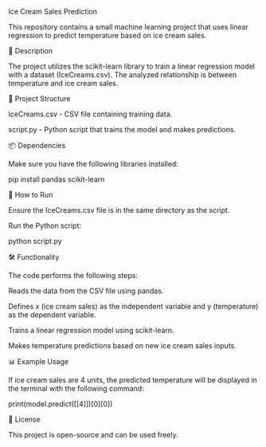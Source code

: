 Ice Cream Sales Prediction

This repository contains a small machine learning project that uses linear regression to predict temperature based on ice cream sales.

📌 Description

The project utilizes the scikit-learn library to train a linear regression model with a dataset (IceCreams.csv). The analyzed relationship is between temperature and ice cream sales.

📁 Project Structure

IceCreams.csv - CSV file containing training data.

script.py - Python script that trains the model and makes predictions.

📦 Dependencies

Make sure you have the following libraries installed:

pip install pandas scikit-learn

🚀 How to Run

Ensure the IceCreams.csv file is in the same directory as the script.

Run the Python script:

python script.py

🛠 Functionality

The code performs the following steps:

Reads the data from the CSV file using pandas.

Defines x (ice cream sales) as the independent variable and y (temperature) as the dependent variable.

Trains a linear regression model using scikit-learn.

Makes temperature predictions based on new ice cream sales inputs.

📊 Example Usage

If ice cream sales are 4 units, the predicted temperature will be displayed in the terminal with the following command:

print(model.predict([[4]])[0][0])

📜 License

This project is open-source and can be used freely.
